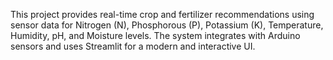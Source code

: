 This project provides real-time crop and fertilizer recommendations using sensor data for Nitrogen (N), Phosphorous (P), Potassium (K), Temperature, Humidity, pH, and Moisture levels. The system integrates with Arduino sensors and uses Streamlit for a modern and interactive UI.
